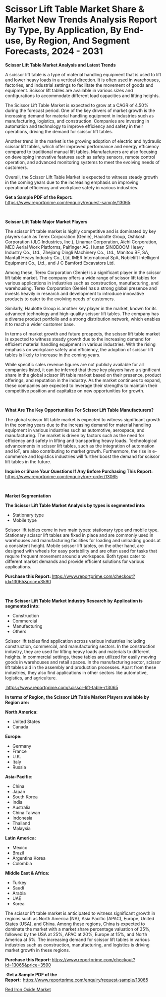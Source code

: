 <p><h1>Scissor Lift Table Market Share & Market New Trends Analysis Report By Type, By Application, By End-use, By Region, And Segment Forecasts, 2024 - 2031</h1></p><p><strong>Scissor Lift Table Market Analysis and Latest Trends</strong></p>
<p><p>A scissor lift table is a type of material handling equipment that is used to lift and lower heavy loads in a vertical direction. It is often used in warehouses, factories, and industrial settings to facilitate the movement of goods and equipment. Scissor lift tables are available in various sizes and configurations to accommodate different load capacities and lifting heights.</p><p>The Scissor Lift Table Market is expected to grow at a CAGR of 4.50% during the forecast period. One of the key drivers of market growth is the increasing demand for material handling equipment in industries such as manufacturing, logistics, and construction. Companies are investing in automation and technology to improve efficiency and safety in their operations, driving the demand for scissor lift tables.</p><p>Another trend in the market is the growing adoption of electric and hydraulic scissor lift tables, which offer improved performance and energy efficiency compared to traditional manual lift tables. Manufacturers are also focusing on developing innovative features such as safety sensors, remote control operation, and advanced monitoring systems to meet the evolving needs of customers.</p><p>Overall, the Scissor Lift Table Market is expected to witness steady growth in the coming years due to the increasing emphasis on improving operational efficiency and workplace safety in various industries.</p></p>
<p><strong>Get a Sample PDF of the Report:&nbsp;</strong> <a href="https://www.reportprime.com/enquiry/request-sample/13065">https://www.reportprime.com/enquiry/request-sample/13065</a></p>
<p>&nbsp;</p>
<p><strong>Scissor Lift Table Major Market Players</strong></p>
<p><p>The scissor lift table market is highly competitive and is dominated by key players such as Terex Corporation (Genie), Haulotte Group, Oshkosh Corporation (JLG Industries, Inc.), Linamar Corporation, Aichi Corporation, MEC Aerial Work Platforms, Palfinger AG, Hunan SINOBOOM Heavy Industry Co., Ltd., Zhejiang Dingli Machinery Co., Ltd., Manitou BF, SA, Mantall Heavy Industry Co., Ltd, IMER International SpA, Noblelift Intelligent Equipment Co., Ltd., and J C Bamford Excavators Ltd.</p><p>Among these, Terex Corporation (Genie) is a significant player in the scissor lift table market. The company offers a wide range of scissor lift tables for various applications in industries such as construction, manufacturing, and warehousing. Terex Corporation (Genie) has a strong global presence and invests heavily in research and development to introduce innovative products to cater to the evolving needs of customers.</p><p>Similarly, Haulotte Group is another key player in the market, known for its advanced technology and high-quality scissor lift tables. The company has a diverse product portfolio and a strong distribution network, which enables it to reach a wider customer base.</p><p>In terms of market growth and future prospects, the scissor lift table market is expected to witness steady growth due to the increasing demand for efficient material handling equipment in various industries. With the rising emphasis on workplace safety and efficiency, the adoption of scissor lift tables is likely to increase in the coming years.</p><p>While specific sales revenue figures are not publicly available for all companies listed, it can be inferred that these key players have a significant share in the global scissor lift table market based on their presence, product offerings, and reputation in the industry. As the market continues to expand, these companies are expected to leverage their strengths to maintain their competitive position and capitalize on new opportunities for growth.</p></p>
<p>&nbsp;</p>
<p><strong>What Are The Key Opportunities For Scissor Lift Table Manufacturers?</strong></p>
<p><p>The global scissor lift table market is expected to witness significant growth in the coming years due to the increasing demand for material handling equipment in various industries such as automotive, aerospace, and manufacturing. The market is driven by factors such as the need for efficiency and safety in lifting and transporting heavy loads. Technological advancements in scissor lift tables, such as the integration of automation and IoT, are also contributing to market growth. Furthermore, the rise in e-commerce and logistics industries will further boost the demand for scissor lift tables in the future.</p></p>
<p><strong>Inquire or Share Your Questions If Any Before Purchasing This Report:</strong> <a href="https://www.reportprime.com/enquiry/pre-order/13065">https://www.reportprime.com/enquiry/pre-order/13065</a></p>
<p>&nbsp;</p>
<p><strong>Market Segmentation</strong></p>
<p><strong>The Scissor Lift Table Market Analysis by types is segmented into:</strong></p>
<p><ul><li>Stationary type</li><li>Mobile type</li></ul></p>
<p><p>Scissor lift tables come in two main types: stationary type and mobile type. Stationary scissor lift tables are fixed in place and are commonly used in warehouses and manufacturing facilities for loading and unloading goods at a consistent height. Mobile scissor lift tables, on the other hand, are designed with wheels for easy portability and are often used for tasks that require frequent movement around a workspace. Both types cater to different market demands and provide efficient solutions for various applications.</p></p>
<p><strong>Purchase this Report:&nbsp;</strong><a href="https://www.reportprime.com/checkout?id=13065&price=3590">https://www.reportprime.com/checkout?id=13065&price=3590</a></p>
<p>&nbsp;</p>
<p><strong>The Scissor Lift Table Market Industry Research by Application is segmented into:</strong></p>
<p><ul><li>Construction</li><li>Commercial</li><li>Manufacturing</li><li>Others</li></ul></p>
<p><p>Scissor lift tables find application across various industries including construction, commercial, and manufacturing sectors. In the construction industry, they are used for lifting heavy loads and materials to different heights. In commercial settings, these tables are utilized for easily moving goods in warehouses and retail spaces. In the manufacturing sector, scissor lift tables aid in the assembly and production processes. Apart from these industries, they also find applications in other sectors like automotive, logistics, and agriculture.</p></p>
<p><a href="https://www.reportprime.com/scissor-lift-table-r13065">&nbsp;https://www.reportprime.com/scissor-lift-table-r13065</a></p>
<p><strong>In terms of Region, the Scissor Lift Table Market Players available by Region are:</strong></p>
<p>
    <p> <strong> North America: </strong>
        <ul>
            <li>United States</li>
            <li>Canada</li>
        </ul>
        </p> 
    <p> <strong> Europe: </strong>
        <ul>
            <li>Germany</li>
            <li>France</li>
            <li>U.K.</li>
            <li>Italy</li>
            <li>Russia</li>
        </ul>
        </p> 
    <p> <strong> Asia-Pacific: </strong>
        <ul>
            <li>China</li>
            <li>Japan</li>
            <li>South Korea</li>
            <li>India</li>
            <li>Australia</li>
            <li>China Taiwan</li>
            <li>Indonesia</li>
            <li>Thailand</li>
            <li>Malaysia</li>
        </ul>
        </p> 
    <p> <strong> Latin America: </strong>
        <ul>
            <li>Mexico</li>
            <li>Brazil</li>
            <li>Argentina Korea</li>
            <li>Colombia</li>
        </ul>
        </p> 
    <p> <strong> Middle East & Africa: </strong>
        <ul>
            <li>Turkey</li>
            <li>Saudi</li>
            <li>Arabia</li>
            <li>UAE</li>
            <li>Korea</li>
        </ul>
    </p>
    </p>
<p><p>The scissor lift table market is anticipated to witness significant growth in regions such as North America (NA), Asia Pacific (APAC), Europe, United States (USA), and China. Among these regions, China is expected to dominate the market with a market share percentage valuation of 35%, followed by the USA at 25%, APAC at 20%, Europe at 15%, and North America at 5%. The increasing demand for scissor lift tables in various industries such as construction, manufacturing, and logistics is driving market growth in these regions.</p></p>
<p><strong>Purchase this Report: </strong><a href="https://www.reportprime.com/checkout?id=13065&price=3590">https://www.reportprime.com/checkout?id=13065&price=3590</a></p>
<p>&nbsp;<strong>Get a Sample PDF of the Report:&nbsp;&nbsp;</strong><a href="https://www.reportprime.com/enquiry/request-sample/13065">https://www.reportprime.com/enquiry/request-sample/13065</a></p>
<p><strong></strong></p>
<p><p><a href="https://nifty-kite-d51.notion.site/Global-Red-Iron-Oxide-Market-Size-and-Market-Trends-Insights-and-Projections-from-2024-to-2031-c98f340a45ce4a78988cef71d21e4da5">Red Iron Oxide Market</a></p></p>